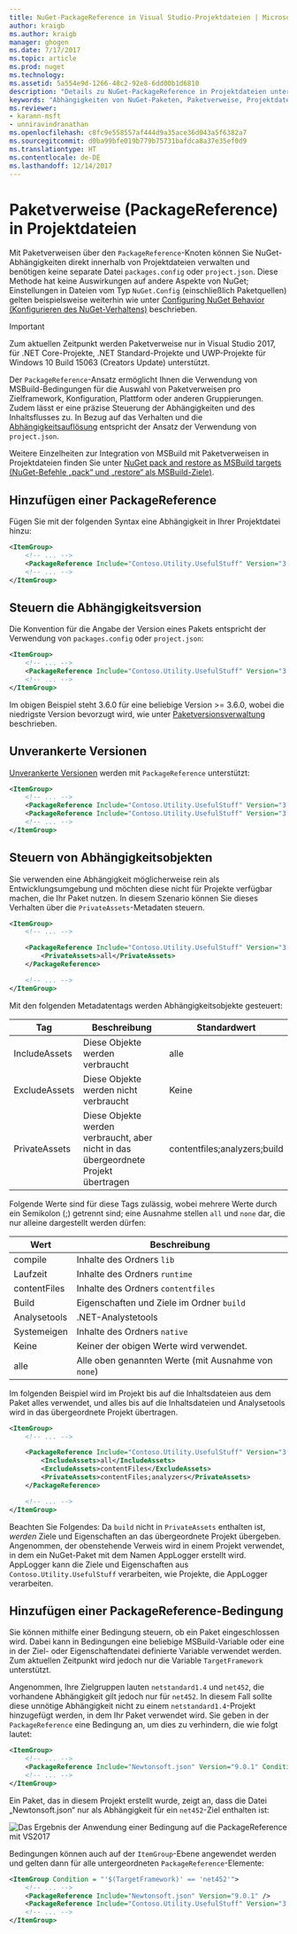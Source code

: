 ```yaml
---
title: NuGet-PackageReference in Visual Studio-Projektdateien | Microsoft-Dokumentation
author: kraigb
ms.author: kraigb
manager: ghogen
ms.date: 7/17/2017
ms.topic: article
ms.prod: nuget
ms.technology: 
ms.assetid: 5a554e9d-1266-48c2-92e8-6dd00b1d6810
description: "Details zu NuGet-PackageReference in Projektdateien unterstützt durch NuGet 4.0 und höher und VS2017"
keywords: "Abhängigkeiten von NuGet-Paketen, Paketverweise, Projektdateien, PackageReference, „packages.config“, „project.json“, VS2017, Visual Studio 2017, NuGet 4"
ms.reviewer:
- karann-msft
- unniravindranathan
ms.openlocfilehash: c8fc9e558557af444d9a35ace36d043a5f6382a7
ms.sourcegitcommit: d0ba99bfe019b779b75731bafdca8a37e35ef0d9
ms.translationtype: HT
ms.contentlocale: de-DE
ms.lasthandoff: 12/14/2017
---
```

# <a name="package-references-packagereference-in-project-files"></a>Paketverweise (PackageReference) in Projektdateien

Mit Paketverweisen über den `PackageReference`-Knoten können Sie NuGet-Abhängigkeiten direkt innerhalb von Projektdateien verwalten und benötigen keine separate Datei `packages.config` oder `project.json`. Diese Methode hat keine Auswirkungen auf andere Aspekte von NuGet; Einstellungen in Dateien vom Typ `NuGet.Config` (einschließlich Paketquellen) gelten beispielsweise weiterhin wie unter [Configuring NuGet Behavior (Konfigurieren des NuGet-Verhaltens)](Configuring-NuGet-Behavior.md) beschrieben.

> [!Important]
> Zum aktuellen Zeitpunkt werden Paketverweise nur in Visual Studio 2017, für .NET Core-Projekte, .NET Standard-Projekte und UWP-Projekte für Windows 10 Build 15063 (Creators Update) unterstützt.

Der `PackageReference`-Ansatz ermöglicht Ihnen die Verwendung von MSBuild-Bedingungen für die Auswahl von Paketverweisen pro Zielframework, Konfiguration, Plattform oder anderen Gruppierungen. Zudem lässt er eine präzise Steuerung der Abhängigkeiten und des Inhaltsflusses zu. In Bezug auf das Verhalten und die [Abhängigkeitsauflösung](Dependency-Resolution.md) entspricht der Ansatz der Verwendung von `project.json`.

Weitere Einzelheiten zur Integration von MSBuild mit Paketverweisen in Projektdateien finden Sie unter [NuGet pack and restore as MSBuild targets (NuGet-Befehle „pack“ und „restore“ als MSBuild-Ziele)](../schema/msbuild-targets.md).

## <a name="adding-a-packagereference"></a>Hinzufügen einer PackageReference

Fügen Sie mit der folgenden Syntax eine Abhängigkeit in Ihrer Projektdatei hinzu:

```xml
<ItemGroup>
    <!-- ... -->
    <PackageReference Include="Contoso.Utility.UsefulStuff" Version="3.6.0" />    
    <!-- ... -->
</ItemGroup>
```

## <a name="controlling-dependency-version"></a>Steuern die Abhängigkeitsversion

Die Konvention für die Angabe der Version eines Pakets entspricht der Verwendung von `packages.config` oder `project.json`:

```xml
<ItemGroup>
    <!-- ... -->
    <PackageReference Include="Contoso.Utility.UsefulStuff" Version="3.6.0" />
    <!-- ... -->
</ItemGroup>
```

Im obigen Beispiel steht 3.6.0 für eine beliebige Version >= 3.6.0, wobei die niedrigste Version bevorzugt wird, wie unter [Paketversionsverwaltung](../reference/package-versioning.md#version-ranges-and-wildcards) beschrieben.

## <a name="floating-versions"></a>Unverankerte Versionen

[Unverankerte Versionen](../consume-packages/dependency-resolution.md#floating-versions) werden mit `PackageReference` unterstützt:

```xml
<ItemGroup>
    <!-- ... -->
    <PackageReference Include="Contoso.Utility.UsefulStuff" Version="3.6.*" />
    <PackageReference Include="Contoso.Utility.UsefulStuff" Version="3.6.0-beta*" />
    <!-- ... -->
</ItemGroup>
```

## <a name="controlling-dependency-assets"></a>Steuern von Abhängigkeitsobjekten

Sie verwenden eine Abhängigkeit möglicherweise rein als Entwicklungsumgebung und möchten diese nicht für Projekte verfügbar machen, die Ihr Paket nutzen. In diesem Szenario können Sie dieses Verhalten über die `PrivateAssets`-Metadaten steuern.

```xml
<ItemGroup>
    <!-- ... -->

    <PackageReference Include="Contoso.Utility.UsefulStuff" Version="3.6.0">
        <PrivateAssets>all</PrivateAssets>
    </PackageReference>

    <!-- ... -->
</ItemGroup>
```

Mit den folgenden Metadatentags werden Abhängigkeitsobjekte gesteuert:

| Tag | Beschreibung | Standardwert |
| --- | --- | --- |
| IncludeAssets | Diese Objekte werden verbraucht | alle |
| ExcludeAssets | Diese Objekte werden nicht verbraucht | Keine | 
| PrivateAssets | Diese Objekte werden verbraucht, aber nicht in das übergeordnete Projekt übertragen | contentfiles;analyzers;build |


Folgende Werte sind für diese Tags zulässig, wobei mehrere Werte durch ein Semikolon (;) getrennt sind; eine Ausnahme stellen `all` und `none` dar, die nur alleine dargestellt werden dürfen:

| Wert | Beschreibung |
| --- | ---
| compile | Inhalte des Ordners `lib` |
| Laufzeit | Inhalte des Ordners `runtime` |
| contentFiles | Inhalte des Ordners `contentfiles` |
| Build | Eigenschaften und Ziele im Ordner `build` |
| Analysetools | .NET-Analystetools |
| Systemeigen | Inhalte des Ordners `native` |
| Keine | Keiner der obigen Werte wird verwendet. |
| alle | Alle oben genannten Werte (mit Ausnahme von `none`) |

Im folgenden Beispiel wird im Projekt bis auf die Inhaltsdateien aus dem Paket alles verwendet, und alles bis auf die Inhaltsdateien und Analysetools wird in das übergeordnete Projekt übertragen.

```xml
<ItemGroup>
    <!-- ... -->

    <PackageReference Include="Contoso.Utility.UsefulStuff" Version="3.6.0">
        <IncludeAssets>all</IncludeAssets>
        <ExcludeAssets>contentFiles</ExcludeAssets>
        <PrivateAssets>contentFiles;analyzers</PrivateAssets>
    </PackageReference>

    <!-- ... -->
</ItemGroup>
```

Beachten Sie Folgendes: Da `build` nicht in `PrivateAssets` enthalten ist, *werden* Ziele und Eigenschaften an das übergeordnete Projekt übergeben. Angenommen, der obenstehende Verweis wird in einem Projekt verwendet, in dem ein NuGet-Paket mit dem Namen AppLogger erstellt wird. AppLogger kann die Ziele und Eigenschaften aus `Contoso.Utility.UsefulStuff` verarbeiten, wie Projekte, die AppLogger verarbeiten.

## <a name="adding-a-packagereference-condition"></a>Hinzufügen einer PackageReference-Bedingung

Sie können mithilfe einer Bedingung steuern, ob ein Paket eingeschlossen wird. Dabei kann in Bedingungen eine beliebige MSBuild-Variable oder eine in der Ziel- oder Eigenschaftendatei definierte Variable verwendet werden. Zum aktuellen Zeitpunkt wird jedoch nur die Variable `TargetFramework` unterstützt.

Angenommen, Ihre Zielgruppen lauten `netstandard1.4` und `net452`, die vorhandene Abhängigkeit gilt jedoch nur für `net452`. In diesem Fall sollte diese unnötige Abhängigkeit nicht zu einem `netstandard1.4`-Projekt hinzugefügt werden, in dem Ihr Paket verwendet wird. Sie geben in der `PackageReference` eine Bedingung an, um dies zu verhindern, die wie folgt lautet:

```xml
<ItemGroup>
    <!-- ... -->
    <PackageReference Include="Newtonsoft.json" Version="9.0.1" Condition="'$(TargetFramework)' == 'net452'" />    
    <!-- ... -->
</ItemGroup>
```

Ein Paket, das in diesem Projekt erstellt wurde, zeigt an, dass die Datei „Newtonsoft.json“ nur als Abhängigkeit für ein `net452`-Ziel enthalten ist:

![Das Ergebnis der Anwendung einer Bedingung auf die PackageReference mit VS2017](media/PackageReference-Condition.png)

Bedingungen können auch auf der `ItemGroup`-Ebene angewendet werden und gelten dann für alle untergeordneten `PackageReference`-Elemente:

```xml
<ItemGroup Condition = "'$(TargetFramework)' == 'net452'">
    <!-- ... -->
    <PackageReference Include="Newtonsoft.json" Version="9.0.1" />
    <PackageReference Include="Contoso.Utility.UsefulStuff" Version="3.6.0" />
    <!-- ... -->
</ItemGroup>
```
